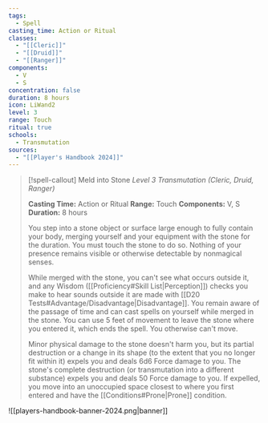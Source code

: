 ```yaml
---
tags:
  - Spell
casting_time: Action or Ritual
classes:
  - "[[Cleric]]"
  - "[[Druid]]"
  - "[[Ranger]]"
components:
  - V
  - S
concentration: false
duration: 8 hours
icon: LiWand2
level: 3
range: Touch
ritual: true
schools:
  - Transmutation
sources: 
  - "[[Player's Handbook 2024]]"
---
```

>[!spell-callout] Meld into Stone
>_Level 3 Transmutation (Cleric, Druid, Ranger)_
>
>**Casting Time:** Action or Ritual
>**Range:** Touch
>**Components:** V, S
>**Duration:** 8 hours
>
>You step into a stone object or surface large enough to fully contain your body, merging yourself and your equipment with the stone for the duration. You must touch the stone to do so. Nothing of your presence remains visible or otherwise detectable by nonmagical senses.
>
>While merged with the stone, you can't see what occurs outside it, and any Wisdom ([[Proficiency#Skill List\|Perception]]) checks you make to hear sounds outside it are made with [[D20 Tests#Advantage/Disadvantage\|Disadvantage]]. You remain aware of the passage of time and can cast spells on yourself while merged in the stone. You can use 5 feet of movement to leave the stone where you entered it, which ends the spell. You otherwise can't move.
>
>Minor physical damage to the stone doesn't harm you, but its partial destruction or a change in its shape (to the extent that you no longer fit within it) expels you and deals 6d6 Force damage to you. The stone's complete destruction (or transmutation into a different substance) expels you and deals 50 Force damage to you. If expelled, you move into an unoccupied space closest to where you first entered and have the [[Conditions#Prone\|Prone]] condition.


![[players-handbook-banner-2024.png|banner]]